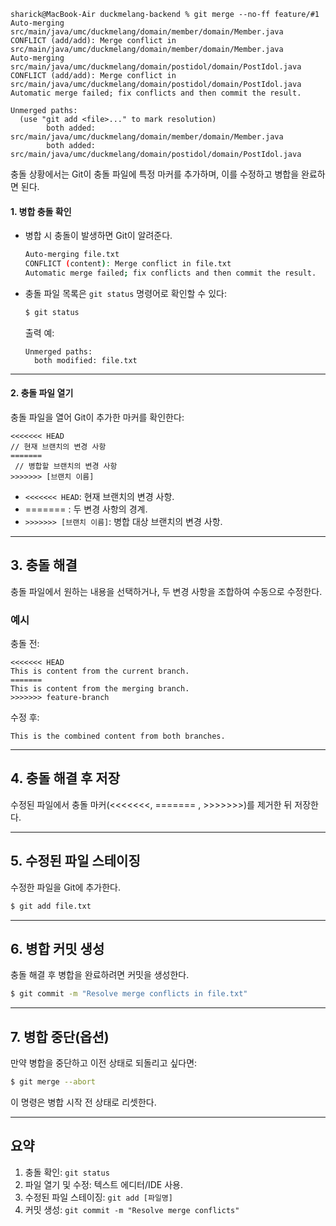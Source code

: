 
```
sharick@MacBook-Air duckmelang-backend % git merge --no-ff feature/#1
Auto-merging src/main/java/umc/duckmelang/domain/member/domain/Member.java
CONFLICT (add/add): Merge conflict in src/main/java/umc/duckmelang/domain/member/domain/Member.java
Auto-merging src/main/java/umc/duckmelang/domain/postidol/domain/PostIdol.java
CONFLICT (add/add): Merge conflict in src/main/java/umc/duckmelang/domain/postidol/domain/PostIdol.java
Automatic merge failed; fix conflicts and then commit the result.

```


```
Unmerged paths:
  (use "git add <file>..." to mark resolution)
        both added:      src/main/java/umc/duckmelang/domain/member/domain/Member.java
        both added:      src/main/java/umc/duckmelang/domain/postidol/domain/PostIdol.java

```

충돌 상황에서는 Git이 충돌 파일에 특정 마커를 추가하며, 이를 수정하고 병합을 완료하면 된다.

#### 1. 병합 충돌 확인
- 병합 시 충돌이 발생하면 Git이 알려준다.
  ```bash
  Auto-merging file.txt
  CONFLICT (content): Merge conflict in file.txt
  Automatic merge failed; fix conflicts and then commit the result.
  ```
- 충돌 파일 목록은 `git status` 명령어로 확인할 수 있다:
  ```bash
  $ git status
  ```
  출력 예:
  ```text
  Unmerged paths:
    both modified: file.txt
  ```

---

#### 2. 충돌 파일 열기
충돌 파일을 열어 Git이 추가한 마커를 확인한다:
```text
<<<<<<< HEAD
// 현재 브랜치의 변경 사항
=======
 // 병합할 브랜치의 변경 사항
>>>>>>> [브랜치 이름]
```

- `<<<<<<< HEAD`: 현재 브랜치의 변경 사항.
- ======= :  두 변경 사항의 경계.
- `>>>>>>> [브랜치 이름]`: 병합 대상 브랜치의 변경 사항.

---

## **3. 충돌 해결**
충돌 파일에서 원하는 내용을 선택하거나, 두 변경 사항을 조합하여 수동으로 수정한다.

### **예시**
충돌 전:
```text
<<<<<<< HEAD
This is content from the current branch.
=======
This is content from the merging branch.
>>>>>>> feature-branch
```

수정 후:
```text
This is the combined content from both branches.
```
 
---

## **4. 충돌 해결 후 저장**
수정된 파일에서 충돌 마커(<<<<<<<, ======= , >>>>>>>)를 제거한 뒤 저장한다.

---

## **5. 수정된 파일 스테이징**
수정한 파일을 Git에 추가한다.
```bash
$ git add file.txt
```

---

## **6. 병합 커밋 생성**
충돌 해결 후 병합을 완료하려면 커밋을 생성한다.
```bash
$ git commit -m "Resolve merge conflicts in file.txt"
```

---

## **7. 병합 중단(옵션)**
만약 병합을 중단하고 이전 상태로 되돌리고 싶다면:
```bash
$ git merge --abort
```
이 명령은 병합 시작 전 상태로 리셋한다.

---

## 요약
1. 충돌 확인: `git status`
2. 파일 열기 및 수정: 텍스트 에디터/IDE 사용.
3. 수정된 파일 스테이징: `git add [파일명]`
4. 커밋 생성: `git commit -m "Resolve merge conflicts"`

